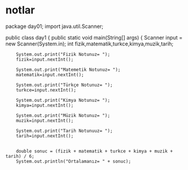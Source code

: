 # notlar
package day01;
import java.util.Scanner;

public class day1 {
    public static void main(String[] args) {
        Scanner input = new Scanner(System.in);
        int fizik,matematik,turkce,kimya,muzik,tarih;

        System.out.print("Fizik Notunuz= ");
        fizik=input.nextInt();

        System.out.print("Matemetik Notunuz= ");
        matematik=input.nextInt();

        System.out.print("Türkçe Notunuz= ");
        turkce=input.nextInt();

        System.out.print("Kimya Notunuz= ");
        kimya=input.nextInt();

        System.out.print("Müzik Notunuz= ");
        muzik=input.nextInt();

        System.out.print("Tarih Notunuuz= ");
        tarih=input.nextInt();


        double sonuc = (fizik + matematik + turkce + kimya + muzik + tarih) / 6;
        System.out.println("Ortalamanız= " + sonuc);
